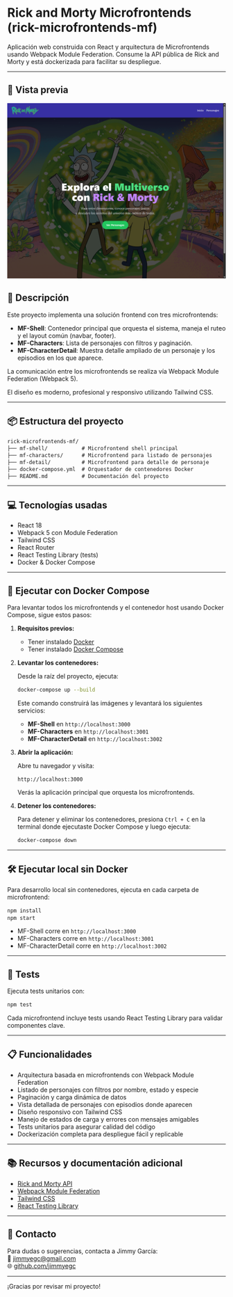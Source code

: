 
# Rick and Morty Microfrontends (rick-microfrontends-mf)

Aplicación web construida con React y arquitectura de Microfrontends usando Webpack Module Federation. Consume la API pública de Rick and Morty y está dockerizada para facilitar su despliegue.

---

## 🎨 Vista previa

![Vista de la aplicación](./screenshot.png)

## 🚀 Descripción

Este proyecto implementa una solución frontend con tres microfrontends:

- **MF-Shell**: Contenedor principal que orquesta el sistema, maneja el ruteo y el layout común (navbar, footer).
- **MF-Characters**: Lista de personajes con filtros y paginación.
- **MF-CharacterDetail**: Muestra detalle ampliado de un personaje y los episodios en los que aparece.

La comunicación entre los microfrontends se realiza vía Webpack Module Federation (Webpack 5).

El diseño es moderno, profesional y responsivo utilizando Tailwind CSS.

---

## 📦 Estructura del proyecto

```
rick-microfrontends-mf/
├── mf-shell/           # Microfrontend shell principal
├── mf-characters/      # Microfrontend para listado de personajes
├── mf-detail/          # Microfrontend para detalle de personaje
├── docker-compose.yml  # Orquestador de contenedores Docker
├── README.md           # Documentación del proyecto
```

---

## 💻 Tecnologías usadas

- React 18
- Webpack 5 con Module Federation
- Tailwind CSS
- React Router
- React Testing Library (tests)
- Docker & Docker Compose

---

## 🐳 Ejecutar con Docker Compose

Para levantar todos los microfrontends y el contenedor host usando Docker Compose, sigue estos pasos:

1. **Requisitos previos:**

   - Tener instalado [Docker](https://docs.docker.com/get-docker/)
   - Tener instalado [Docker Compose](https://docs.docker.com/compose/install/)

2. **Levantar los contenedores:**

   Desde la raíz del proyecto, ejecuta:

   ```bash
   docker-compose up --build
   ```

   Este comando construirá las imágenes y levantará los siguientes servicios:

   - **MF-Shell** en `http://localhost:3000`
   - **MF-Characters** en `http://localhost:3001`
   - **MF-CharacterDetail** en `http://localhost:3002`

3. **Abrir la aplicación:**

   Abre tu navegador y visita:

   ```
   http://localhost:3000
   ```

   Verás la aplicación principal que orquesta los microfrontends.

4. **Detener los contenedores:**

   Para detener y eliminar los contenedores, presiona `Ctrl + C` en la terminal donde ejecutaste Docker Compose y luego ejecuta:

   ```bash
   docker-compose down
   ```

---

## 🛠️ Ejecutar local sin Docker

Para desarrollo local sin contenedores, ejecuta en cada carpeta de microfrontend:

```bash
npm install
npm start
```

- MF-Shell corre en `http://localhost:3000`
- MF-Characters corre en `http://localhost:3001`
- MF-CharacterDetail corre en `http://localhost:3002`

---

## 🧪 Tests

Ejecuta tests unitarios con:

```bash
npm test
```

Cada microfrontend incluye tests usando React Testing Library para validar componentes clave.

---

## 📋 Funcionalidades

- Arquitectura basada en microfrontends con Webpack Module Federation
- Listado de personajes con filtros por nombre, estado y especie
- Paginación y carga dinámica de datos
- Vista detallada de personajes con episodios donde aparecen
- Diseño responsivo con Tailwind CSS
- Manejo de estados de carga y errores con mensajes amigables
- Tests unitarios para asegurar calidad del código
- Dockerización completa para despliegue fácil y replicable

---

## 📚 Recursos y documentación adicional

- [Rick and Morty API](https://rickandmortyapi.com/documentation)
- [Webpack Module Federation](https://webpack.js.org/concepts/module-federation/)
- [Tailwind CSS](https://tailwindcss.com/)
- [React Testing Library](https://testing-library.com/docs/react-testing-library/intro/)

---

## 🙌 Contacto

Para dudas o sugerencias, contacta a Jimmy García:  
📧 jimmyegc@gmail.com  
🌐 [github.com/jimmyegc](https://github.com/jimmyegc)

---

¡Gracias por revisar mi proyecto!
